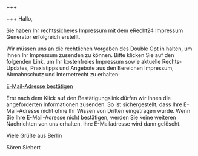 +++

+++
Hallo,  
  
Sie haben Ihr rechtssicheres Impressum mit dem eRecht24 Impressum Generator erfolgreich erstellt.  
  
Wir müssen uns an die rechtlichen Vorgaben des Double Opt in halten, um Ihnen Ihr Impressum zusenden zu können. Bitte klicken Sie auf den folgenden Link, um Ihr kostenfreies Impressum sowie aktuelle Rechts-Updates, Praxistipps und Angebote aus den Bereichen Impressum, Abmahnschutz und Internetrecht zu erhalten:  
  
[E-Mail-Adresse bestätigen](https://klick.e-recht24.de/bestaetigen/160ez215j7qzzzuz5f03)  
  
Erst nach dem Klick auf den Bestätigungslink dürfen wir Ihnen die angeforderten Informationen zusenden. So ist sichergestellt, dass Ihre E-Mail-Adresse nicht ohne Ihr Wissen von Dritten eingetragen wurde. Wenn Sie Ihre E-Mail-Adresse nicht bestätigen, werden Sie keine weiteren Nachrichten von uns erhalten. Ihre E-Mailadresse wird dann gelöscht.  
  
Viele Grüße aus Berlin  
  
Sören Siebert